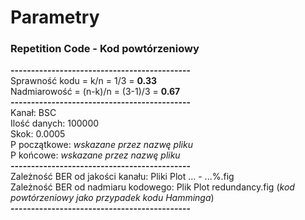 # Parametry
### Repetition Code - Kod powtórzeniowy
**--------------------------------------------**<br>
Sprawność kodu = k/n = 1/3 = **0.33** <br>
Nadmiarowość = (n-k)/n = (3-1)/3 = **0.67** <br>
**--------------------------------------------**<br>
Kanał: BSC <br>
Ilość danych: 100000 <br>
Skok: 0.0005 <br>
P początkowe: *wskazane przez nazwę pliku* <br>
P końcowe: *wskazane przez nazwę pliku* <br>
**--------------------------------------------**<br>
Zależność BER od jakości kanału: Pliki Plot ... - ...%.fig<br>
Zależność BER od nadmiaru kodowego: Plik Plot redundancy.fig (*kod powtórzeniowy jako przypadek kodu Hamminga*)<br>
**--------------------------------------------**<br>

